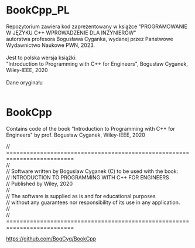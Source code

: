 
# BookCpp_PL

Repozytorium zawiera kod zaprezentowany w książce "PROGRAMOWANIE W JĘZYKU C++ WPROWADZENIE DLA INŻYNIERÓW"<br/> 
autorstwa profesora Bogusława Cyganka, wydanej przez Państwowe Wydawnictwo Naukowe PWN, 2023.<br/>
<br/>
Jest to polska wersja książki:<br/>
"Introduction to Programming with C++ for Engineers", Bogusław Cyganek, Wiley-IEEE, 2020<br/> 
<br/>
Dane oryginału<br/>
<br/>
# BookCpp
Contains code of the book "Introduction to Programming with C++ for Engineers" by prof. Bogusław Cyganek, Wiley-IEEE, 2020 

// ==========================================================================<br/>
//<br/>
// Software written by Boguslaw Cyganek (C) to be used with the book:<br/>
// INTRODUCTION TO PROGRAMMING WITH C++ FOR ENGINEERS<br/>
// Published by Wiley, 2020<br/>
//<br/>
// The software is supplied as is and for educational purposes<br/>
// without any guarantees nor responsibility of its use in any application.<br/>
//<br/>
// ==========================================================================<br/>


https://github.com/BogCyg/BookCpp



